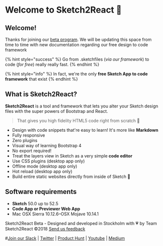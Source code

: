 # Welcome to Sketch2React 🏡

## Welcome!

Thanks for joining our [beta program](https://sketch2react.io/). We will be updating this space from time to time with new documentation regarding our free design to code framework

{% hint style="success" %}
Go from .sketchfiles \(_via our framework_\) to code \(_for free_\) really really fast.
{% endhint %}

{% hint style="info" %}
In fact, we're the only **free Sketch App to code framework** that exist
{% endhint %}

## What is Sketch2React?

**Sketch2React** is a tool and framework that lets you alter your Sketch design files with the super powers of Bootstrap and React.

> That gives you high fidelity HTML5 code right from scratch 💎

* Design with code snippets that're easy to learn! It's more like **Markdown**
* Fully responsive
* Zero plugins
* Visual way of learning Bootstrap 4
* No export required!
* Treat the layers view in Sketch as a very simple **code editor**
* Use CSS plugins \(desktop app only\)
* Offline mode \(desktop app only\)
* Hot reload \(desktop app only\)
* Build entire static websites directly from inside of Sketch 🤯

## Software requirements

* **Sketch** 50.0 up to 52.5
* **Code App or Previewer Web App**
* Mac OSX Sierra 10.12.6–OSX Mojave 10.14.1

Sketch2React Beta - Designed and developed in Stockholm with 💗 by Team Sketch2React ©2018 [Send us feedback](mailto:feedback@sketch2react.io)

\#[Join our Slack](https://join.slack.com/t/sketch2react/shared_invite/enQtMzc0OTM0OTQ0Nzg4LTRiMTMxNGRjMzA1ZDUxZjIyODE5NGE5ZDQ4Zjg1ZWRiODA2MTliM2Y0MjQ5YTYwMDQyNDJhNDVlODZhZDdlMjY) \| [Twitter](https://twitter.com/sketch2r) \| [Product Hunt](https://www.producthunt.com/posts/sketch2react) \| [Youtube](https://www.youtube.com/channel/UCFyKi5oCfeTLR1wcCRk89_g) \| [Medium](https://medium.com/sketch2react)

